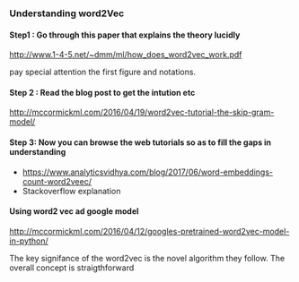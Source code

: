 

### Understanding word2Vec

#### Step1 : Go through this paper that explains the theory lucidly
http://www.1-4-5.net/~dmm/ml/how_does_word2vec_work.pdf

pay special attention the first figure and notations.

#### Step 2 : Read the blog post to get the intution etc
http://mccormickml.com/2016/04/19/word2vec-tutorial-the-skip-gram-model/

#### Step 3: Now you can browse the web tutorials so as to fill the gaps in understanding
- https://www.analyticsvidhya.com/blog/2017/06/word-embeddings-count-word2veec/
- Stackoverflow explanation

#### Using word2 vec ad google model
http://mccormickml.com/2016/04/12/googles-pretrained-word2vec-model-in-python/

The key signifance of the word2vec is the novel algorithm they follow. The overall concept is straigthforward
